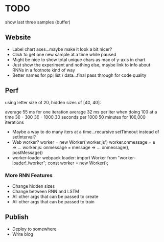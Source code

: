 # TODO

show last three samples (buffer)

## Website

- Label chart axes...maybe make it look a bit nicer?
- Click to get one new sample at a time while paused
- Might be nice to show total unique chars as max of y-axis in chart
- Just show the experiment and nothing else, maybe link to info about RNNs in a footnote kind of way
- Better names for ppl list / data...final pass through for code quality

## Perf

using letter size of 20, hidden sizes of [40, 40]:

average 55 ms for one iteration
average 32 ms per iter when doing 100 at a time
30 - 300
30 - 1000
30 seconds per 1000
50 minutes for 100,000 iterations

- Maybe a way to do many iters at a time...recursive setTimeout instead of setInterval?
- Web worker?
  worker = new Worker('worker.js')
  worker.onmessage = e => ...
  worker.js:
  onmessage = message => ...
  onmessage(), postMessage()
- worker-loader webpack loader:
  import Worker from "worker-loader!./worker";
  const worker = new Worker();

### More RNN Features

- Change hidden sizes
- Change between RNN and LSTM
- All other args that can be passed to create
- All other args that can be passed to train

## Publish

- Deploy to somewhere
- Write blog
